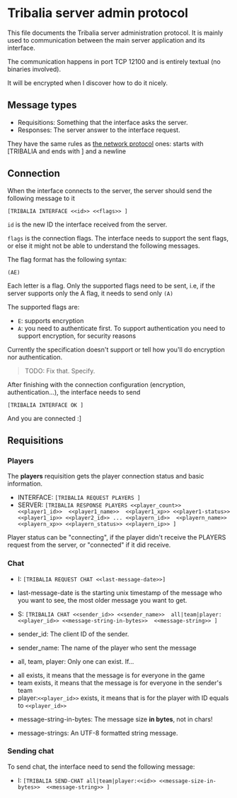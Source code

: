 # Tribalia server admin protocol

This file documents the Tribalia server administration protocol. It is mainly used to communication between the main server application and its interface.

The communication happens in port TCP 12100 and is entirely textual (no binaries involved).

It will be encrypted when I discover how to do it nicely.

## Message types

 - Requisitions: Something that the interface asks the server.
 - Responses: The server answer to the interface request.
 
 They have the same rules as [the network protocol](network_protocol_contrib.md) ones: 
 starts with [TRIBALIA and ends with ] and a newline

## Connection

When the interface connects to the server, the server should send the following
message to it

`[TRIBALIA INTERFACE <<id>> <<flags>> ]`

`id` is the new ID the interface received from the server.

`flags` is the connection flags. The interface needs to support the sent flags, or else
it might not be able to understand the following messages.

The flag format has the following syntax:

`(AE)`

Each letter is a flag. Only the supported flags need to be sent, i.e, if the server supports
only the A flag, it needs to send only `(A)`

The supported flags are:
 - `E`: supports encryption
 - `A`: you need to authenticate first. To support authentication you need to support encryption,
   for security reasons
   
Currently the specification doesn't support or tell how you'll do encryption nor authentication.
> TODO: Fix that. Specify.

After finishing with the connection configuration (encryption, authentication...), the interface
needs to send

`[TRIBALIA INTERFACE OK ]`

And you are connected :]

## Requisitions

### Players

The **players** requisition gets the player connection status and basic information.

 - INTERFACE: `[TRIBALIA REQUEST PLAYERS ]`
 - SERVER: `[TRIBALIA RESPONSE PLAYERS <<player_count>> 
 <<player1_id>>  <<player1_name>>  <<player1_xp>> <<player1-status>>
 <<player1_ip>> <<player2_id>> ... <<playern_id>>  <<playern_name>> 
 <<playern_xp>> <<playern_status>> <<playern_ip>> ]`
 
 Player status can be "connecting", if the player didn't receive the PLAYERS 
 request from the server, or "connected" if it did receive.
 
### Chat

 - I: `[TRIBALIA REQUEST CHAT <<last-message-date>>]`
 
  * last-message-date is the starting unix timestamp of the message who 
  you want to see, the most older message you want to get.
 
 - S: `[TRIBALIA CHAT <<sender_id>> <<sender_name>> 
 all|team|player:<<player_id>> <<message-string-in-bytes>> 
 <<message-string>> ]`
  
  * sender_id: The client ID of the sender.
  
  * sender_name: The name of the player who sent the message
  
  * all, team, player: Only one can exist. If...
   - all exists, it means that the message is for everyone in the game
   - team exists, it means that the message is for everyone in the sender's team
   - player:`<<player_id>>` exists, it means that is for the player with ID equals
     to `<<player_id>>`
	 
  * message-string-in-bytes: The message size **in bytes**, not in chars!
  
  * message-strings: An UTF-8 formatted string message.

### Sending chat

To send chat, the interface need to send the following message:

 - I: `[TRIBALIA SEND-CHAT all|team|player:<<id>> <<message-size-in-bytes>> 
 <<message-string>> ]`
